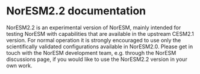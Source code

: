 # NorESM2.2 documentation
NorESM2.2 is an experimental version of NorESM, mainly intended for testing NorESM with capabilities that are available in the upstream CESM2.1 version. 
For normal operation it is strongly encouraged to use only the scientifically validated configurations available in NorESM2.0. 
Please get in touch with the NorESM development team, e.g. through the NorESM discussions page, if you would like to use the NorESM2.2 version in your own work.
